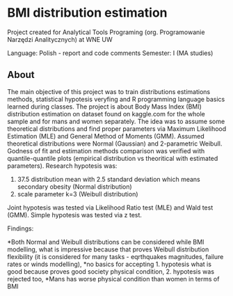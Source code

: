 # BMI distribution estimation
Project created for Analytical Tools Programing (org. Programowanie Narzędzi Analitycznych) at WNE UW

Language: Polish - report and code comments 
Semester: I (MA studies)

## About
The main objective of this project was to train distributions estimations methods, statistical hypotesis veryfing and R programming language basics learned during classes. The project is about Body Mass Index (BMI) distribution estimation on dataset found on kaggle.com for the whole sample and for mans and women separately. The idea was to assume some theoretical distributions and find proper parameters via Maximum Likelihood Estimation (MLE) and General Method of Moments (GMM). Assumed theoretical distributions were Normal (Gaussian) and 2-parametric Weibull. Godness of fit and estimation methods comparison was verified with quantile-quantile plots (empirical distribution vs theoritical with estimated parameters). Research hypotesis was:

  1. 37.5 distribution mean with 2.5 standard deviation which means secondary obesity (Normal distribution)
  2. scale parameter k=3 (Weibull distribution)
  
Joint hypotesis was tested via Likelihood Ratio test (MLE) and Wald test (GMM). Simple hypotesis was tested via z test.

Findings:
  
  *Both Normal and Weibull distributions can be considered while BMI modelling, what is impressive because that proves Weibull distribution flexibility (it is considered for many tasks - eqrthquakes magnitudes, failure rates or winds modelling),
  *no basics for accepting 1. hypotesis what is good because proves good society physical condition, 2. hypotesis was rejected too,
  *Mans has worse physical condition than women in terms of BMI
  
